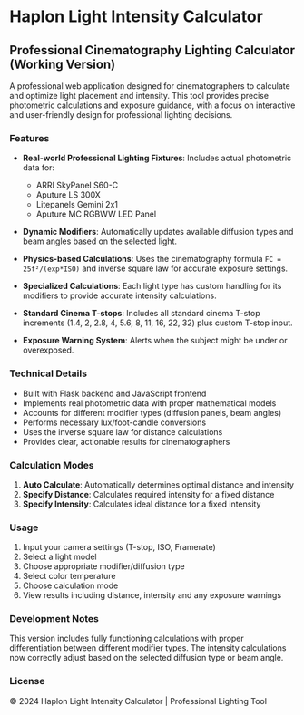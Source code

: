 # Haplon Light Intensity Calculator

## Professional Cinematography Lighting Calculator (Working Version)

A professional web application designed for cinematographers to calculate and optimize light placement and intensity. This tool provides precise photometric calculations and exposure guidance, with a focus on interactive and user-friendly design for professional lighting decisions.

### Features

- **Real-world Professional Lighting Fixtures**: Includes actual photometric data for:
  - ARRI SkyPanel S60-C
  - Aputure LS 300X
  - Litepanels Gemini 2x1
  - Aputure MC RGBWW LED Panel

- **Dynamic Modifiers**: Automatically updates available diffusion types and beam angles based on the selected light.

- **Physics-based Calculations**: Uses the cinematography formula `FC = 25f²/(exp*ISO)` and inverse square law for accurate exposure settings.

- **Specialized Calculations**: Each light type has custom handling for its modifiers to provide accurate intensity calculations.

- **Standard Cinema T-stops**: Includes all standard cinema T-stop increments (1.4, 2, 2.8, 4, 5.6, 8, 11, 16, 22, 32) plus custom T-stop input.

- **Exposure Warning System**: Alerts when the subject might be under or overexposed.

### Technical Details

- Built with Flask backend and JavaScript frontend
- Implements real photometric data with proper mathematical models
- Accounts for different modifier types (diffusion panels, beam angles)
- Performs necessary lux/foot-candle conversions
- Uses the inverse square law for distance calculations
- Provides clear, actionable results for cinematographers

### Calculation Modes

1. **Auto Calculate**: Automatically determines optimal distance and intensity
2. **Specify Distance**: Calculates required intensity for a fixed distance
3. **Specify Intensity**: Calculates ideal distance for a fixed intensity

### Usage

1. Input your camera settings (T-stop, ISO, Framerate)
2. Select a light model
3. Choose appropriate modifier/diffusion type
4. Select color temperature
5. Choose calculation mode
6. View results including distance, intensity and any exposure warnings

### Development Notes

This version includes fully functioning calculations with proper differentiation between different modifier types. The intensity calculations now correctly adjust based on the selected diffusion type or beam angle.

### License

© 2024 Haplon Light Intensity Calculator | Professional Lighting Tool
